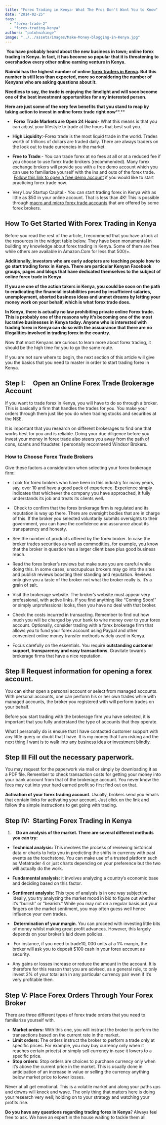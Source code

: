 ```yaml
---
title: "Forex Trading in Kenya- What The Pros Don't Want You to Know"
date: "2014-02-25"
tags: 
  - "forex-trade-2"
  - "forex-trading-kenya"
authors: "patohmahinge"
image: "../../assets/images/Make-Money-blogging-in-Kenya.jpg"
---
```


 **You have probably heard about the new business in town; online forex trading in Kenya. In fact, it has become so popular that it is threatening to overshadow every other online earning venture in Kenya.**

**Nairobi has the highest number of online [forex traders in Kenya](https://mahinge.com/forex-trading-beginners-kenya/). But this number is still less than expected, more so considering the number of Kenyans who are asking questions about it.** 

**Needless to say, the trade is enjoying the limelight and will soon become one of the best investment opportunities for any interested person.**

**Here are just some of the very few benefits that you stand to reap by taking action to invest in online forex trade right now****.**

-  **Forex Trade Markets are Open 24 Hours-** What this means is that you can adjust your lifestyle to trade at the hours that best suit you.

- **High Liquidity**:-Forex trade is the most liquid trade in the world. Trades worth of trillions of dollars are traded daily. There are always traders on the look out to trade currencies in the market.
- **Free to Trade**:- You can trade forex at no fees at all or at a reduced fee if you choose to use forex trade brokers (recommended). Many forex exchange brokers will provide you with a free demo account which you can use to familiarize yourself with the ins and outs of the forex trade.  [Follow this link to open a free demo account](http://www.fxcm.com/forex-trading-demo/) if you would like to start practicing forex trade now.
- Very Low Startup Capital:- You can start trading forex in Kenya with as little as $50 in your online account. That is less than 4K! This is possible through [macro and micro forex trade accounts](http://forextrading.about.com/od/riskmanagement/a/lot_sizes.htm) that are offered by some forex brokers.

## **How To Get Started With Forex Trading in Kenya**

Before you read the rest of the article, I recommend that you have a look at the resources in the widget table below. They have been monumental in building my knowledge about forex trading in Kenya. Some of them are free while others are available in Amazon.Com for less that 500/=.

**Additionally, investors who are early adopters are teaching people how to go start trading forex in Kenya. There are particular Kenyan Facebook groups, pages and blogs that have dedicated themselves to the subject of online forex trade in Kenya.**

**If you are one of the action takers in Kenya, you could be soon on the path to eradicating the financial instabilities posed by insufficient salaries, unemployment, aborted business ideas and unmet dreams by letting your money work on your behalf, which is what forex trade does.**

**In Kenya, there is actually no law prohibiting private online Forex trade. This is probably one of the reasons why it’s becoming one of the most lucrative businesses in Kenya today. Anyone who is interested with trading forex in Kenya can do so with the assuarance that there are no illegalities involved in trading forex in the country.**

Now that most Kenyans are curious to learn more about forex trading, it should be the high time for you to go the same route.

If you are not sure where to begin, the next section of this article will give you the basics that you need to master in order to start trading forex in Kenya.

## **Step I:     Open an Online Forex Trade Brokerage Account**

If you want to trade forex in Kenya, you will have to do so through a broker. This is basically a firm that handles the trades for you. You make your orders through them just like you do when trading stocks and securities at the NSE.

It is important that you research on different brokerages to find one that works best for you and is reliable. Doing your due diligence before you invest your money in forex trade also steers you away from the path of cons, scams and fraudster. I personally recommend Windsor Brokers.

### How to Choose Forex Trade Brokers

Give these factors a consideration when selecting your forex brokerage firm:

- Look for forex brokers who have been in this industry for many years, say, over 10 and have a good pack of experience. Experience simply indicates that whichever the company you have approached, it fully understands its job and treats its clients well.
-  Check to confirm that the forex brokerage firm is regulated and its reputation is way up there. There are oversight bodies that are in charge of this. If the broker you selected voluntarily submits oversights to their government, you can have the confidence and assurance about its transparency and honesty.
- See the number of products offered by the forex broker. In case the broker trades securities as well as commodities, for example, you know that the broker in question has a larger client base plus good business reach.

- Read the forex broker’s reviews but make sure you are careful while doing this. In some cases, unscrupulous brokers may go into the sites and publish reviews boosting their standing and reputation. Reviews only give you a taste of the broker not what the broker really is. It’s a grain of salt.
- Visit the brokerage website. The broker’s website must appear very professional, with active links. If you find anything like “Coming Soon!” or simply unprofessional looks, then you have no deal with that broker.
- Check the costs incurred in transacting. Remember to find out how much you will be charged by your bank to wire money over to your forex account. Optionally, consider trading with a forex brokerage firm that allows you to fund your forex account using Paypal and other convenient online money transfer methods widely used in Kenya.
- Focus carefully on the essentials. You require **outstanding customer support, transparency and easy transactions**. Gravitate towards brokerage firms that have a nice reputation.

## **Step II** **Request information for opening a forex account.**

You can either open a personal account or select from managed accounts. With personal accounts, one can perform his or her own trades while with managed accounts, the broker you registered with will perform trades on your behalf.

Before you start trading with the brokerage firm you have selected, it is important that you fully understand the type of accounts that they operate.

What I personally do is ensure that I have contacted customer support with any little query or doubt that I have. It is my money that I am risking and the next thing I want is to walk into any business idea or investment blindly.

## **Step III Fill out the necessary paperwork.**

You may request for the paperwork via mail or simply by downloading it as a PDF file. Remember to check transaction costs for getting your money into your bank account from that of the brokerage account. You never know the fees may cut into your hard earned profit so first find out on that.

**Activation of your forex trading account**. Usually, brokers send you emails that contain links for activating your account. Just click on the link and follow the simple instructions to get going with trading.

## **Step IV:  Starting Forex Trading in Kenya**

1.    **Do an analysis of the market. There are several different methods you can try:**

- **Technical analysis:** This involves the process of reviewing historical data or charts to help you in predicting the shifts in currency with past events as the touchstone. You can make use of a trusted platform such as Metatrader 4 or just charts depending on your preference but the two will actually do the work.
- **Fundamental analysis:** it involves analyzing a country’s economic base and deciding based on this factor.
- **Sentiment analysis:** This type of analysis is in one way subjective. Ideally, you try analyzing the market mood in bid to figure out whether it’s “bullish” or “bearish.” While you may not on a regular basis put your fingers on the market sentiment, you may often guess well hence influence your own trades.

-  **Determination of your margin**. You can proceed with investing little bits of money whilst making great profit advances. However, this largely depends on your broker’s laid down policies.
-  For instance, if you need to trade10, 000 units at a 1% margin, the broker will ask you to deposit $100 cash in your forex account as security.
- Any gains or losses increase or reduce the amount in the account. It is therefore for this reason that you are advised, as a general rule, to only invest 2% of your total ash in any particular currency pair even if it’s very profitable then.

## Step V: Place Forex Orders Through Your Forex Broker

There are three different types of forex trade orders that you need to familiarize yourself with.

- **Market orders:** With this one, you will instruct the broker to perform the transactions based on the current rate in the market.
- **Limit orders:** The orders instruct the broker to perform a trade only at specific prices. For example, you may buy currency only when it reaches certain price(s) or simply sell currency in case it lowers to a specific price.
- **Stop orders:** Stop orders are choices to purchase currency only when it’s above the current price in the market. This is usually done in anticipation of an increase in value or selling the currency anything below market price to lower losses.

Never at all get emotional. This is a volatile market and along your paths ups and downs will knock and wave. The only thing that matters here is doing your research very well; holding on to your strategy and watching your profits rise.

**Do you have any questions regarding trading forex in Kenya**? Always feel free to ask. We have an expert in the house waiting to tackle them all.
